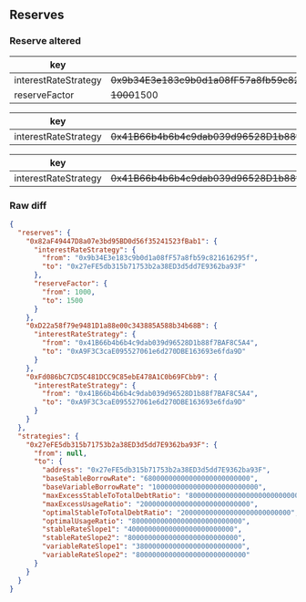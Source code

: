 ## Reserves

### Reserve altered

| key | value |
| --- | --- |
| interestRateStrategy | ~~0x9b34E3e183c9b0d1a08fF57a8fb59c821616295f~~0x27eFE5db315b71753b2a38ED3d5dd7E9362ba93F |
| reserveFactor | ~~1000~~1500 |


| key | value |
| --- | --- |
| interestRateStrategy | ~~0x41B66b4b6b4c9dab039d96528D1b88f7BAF8C5A4~~0xA9F3C3caE095527061e6d270DBE163693e6fda9D |


| key | value |
| --- | --- |
| interestRateStrategy | ~~0x41B66b4b6b4c9dab039d96528D1b88f7BAF8C5A4~~0xA9F3C3caE095527061e6d270DBE163693e6fda9D |


### Raw diff

```json
{
  "reserves": {
    "0x82aF49447D8a07e3bd95BD0d56f35241523fBab1": {
      "interestRateStrategy": {
        "from": "0x9b34E3e183c9b0d1a08fF57a8fb59c821616295f",
        "to": "0x27eFE5db315b71753b2a38ED3d5dd7E9362ba93F"
      },
      "reserveFactor": {
        "from": 1000,
        "to": 1500
      }
    },
    "0xD22a58f79e9481D1a88e00c343885A588b34b68B": {
      "interestRateStrategy": {
        "from": "0x41B66b4b6b4c9dab039d96528D1b88f7BAF8C5A4",
        "to": "0xA9F3C3caE095527061e6d270DBE163693e6fda9D"
      }
    },
    "0xFd086bC7CD5C481DCC9C85ebE478A1C0b69FCbb9": {
      "interestRateStrategy": {
        "from": "0x41B66b4b6b4c9dab039d96528D1b88f7BAF8C5A4",
        "to": "0xA9F3C3caE095527061e6d270DBE163693e6fda9D"
      }
    }
  },
  "strategies": {
    "0x27eFE5db315b71753b2a38ED3d5dd7E9362ba93F": {
      "from": null,
      "to": {
        "address": "0x27eFE5db315b71753b2a38ED3d5dd7E9362ba93F",
        "baseStableBorrowRate": "68000000000000000000000000",
        "baseVariableBorrowRate": "10000000000000000000000000",
        "maxExcessStableToTotalDebtRatio": "800000000000000000000000000",
        "maxExcessUsageRatio": "200000000000000000000000000",
        "optimalStableToTotalDebtRatio": "200000000000000000000000000",
        "optimalUsageRatio": "800000000000000000000000000",
        "stableRateSlope1": "40000000000000000000000000",
        "stableRateSlope2": "800000000000000000000000000",
        "variableRateSlope1": "38000000000000000000000000",
        "variableRateSlope2": "800000000000000000000000000"
      }
    }
  }
}
```